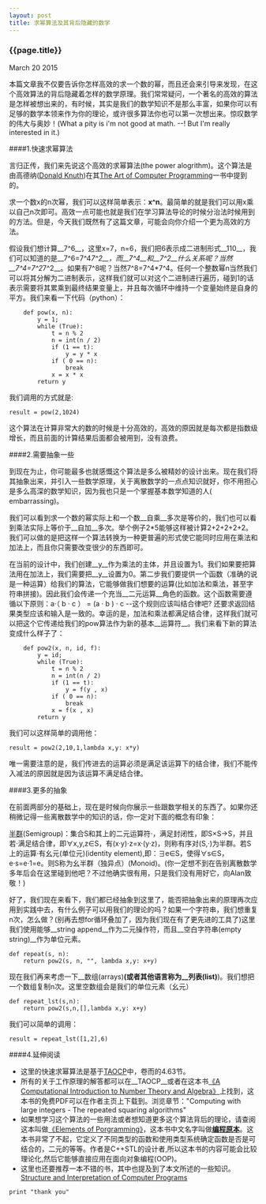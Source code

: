 ```yaml
---
layout: post
title: 求幂算法及其背后隐藏的数学
---
```


### {{page.title}}

<span class="meta">March 20 2015</span>

本篇文章我不仅要告诉你怎样高效的求一个数的幂，而且还会来引导来发现，在这个高效算法的背后隐藏着怎样的数学原理。我们常常疑问，一个著名的高效的算法是怎样被想出来的，有时候，其实是我们的数学知识不是那么丰富，如果你可以有足够的数学本领来作为你的理论，或许很多算法你也可以第一次想出来。惊叹数学的伟大与奥妙！(What a pity is i'm not good at math. --! But I'm really interested in it.)

####1.快速求幂算法

言归正传，我们来先说这个高效的求幂算法(the power alogrithm)。这个算法是由高德纳([Donald Knuth](http://en.wikipedia.org/wiki/Donald_Knuth))在其[The Art of Computer Programming](http://www-cs-faculty.stanford.edu/~uno/taocp.html)一书中提到的。

求一个数x的n次幂，我们可以这样简单表示：__x^n__。最简单的就是我们可以用x乘以自己n次即可。高效一点可能也就是我们在学习算法导论的时候分治法时候用到的方法。但是，今天我们既然有了这篇文章，可能会向你介绍一个更为高效的方法。

假设我们想计算__7^6__，这里x=7，n=6，我们把6表示成二进制形式__110__，我们可以知道的是__7^6=7^4*7^2__，而__7^4__和__7^2__什么关系呢？当然__7^4=7^2*7^2__。如果有7^8呢？当然7^8=7^4*7^4。任何一个整数幂n当然我们可以将其分解为二进制表示，这样我们就可以对这个二进制进行遍历，碰到1的话表示需要将其累乘到最终结果变量上，并且每次循环中维持一个变量始终是自身的平方。我们来看一下代码（python）：

```
    def pow(x, n):
        y = 1;
        while (True):
            t = n % 2
            n = int(n / 2)
            if (1 == t):
                y = y * x
            if ( 0 == n):
                break
            x = x * x
        return y
```


我们调用的方式就是:
```
result = pow(2,1024)
```
这个算法在计算非常大的数的时候是十分高效的，高效的原因就是每次都是指数级增长，而且前面的计算结果后面都会被用到，没有浪费。

####2.需要抽象一些

到现在为止，你可能最多也就感慨这个算法是多么被精妙的设计出来。现在我们将其抽象出来，并引入一些数学原理，关于离散数学的一点点知识就好，你不用担心是多么高深的数学知识，因为我也只是一个掌握基本数学知道的人( embarrassing)。

我们可以看到求一个数的幂实际上和一个数__自乘__多次是等价的，我们也可以看到乘法实际上等价于__自加__多次。举个例子2*5能够这样被计算2+2+2+2+2。我们可以做的是把这样一个算法转换为一种更普遍的形式使它能同时应用在乘法和加法上，而且你只需要改变很少的东西即可。

在当前的设计中，我们创建__y__作为乘法的主体，并且设置为1。我们如果要把算法用在加法上，我们需要把__y__设置为0。第二步我们要提供一个函数（准确的说是一种运算）给我们的算法，它能够做我们想要的运算(比如加法和乘法，甚至字符串拼接)。因此我们会传递一个充当__二元运算__角色的函数。这个函数需要遵循以下原则：a·（ b · c ） = (a · b ) · c --这个规则应该叫结合律吧? 还要求返回结果类型应该和输入是一致的。幸运的是，加法和乘法都满足结合律，这样我们就可以把这个它传递给我们的pow算法作为新的基本__运算符__。我们来看下新的算法变成什么样子了：

```
    def pow2(x, n, id, f):
        y = id;
        while (True):
            t = n % 2
            n = int(n / 2)
            if (1 == t):
                y = f(y , x)
            if ( 0 == n):
                break
            x = f(x , x)
        return y
```

我们可以这样简单的调用他：

```
result = pow2(2,10,1,lambda x,y: x*y)
```

唯一需要注意的是，我们传进去的运算必须是满足该运算下的结合律，我们不能传入减法的原因就是因为该运算不满足结合律。

####3.更多的抽象

在前面两部分的基础上，现在是时候向你展示一些跟数学相关的东西了。如果你还稍微记得一些离散数学中的知识的话，你一定对下面的概念有印象：

[半群](http://zh.wikipedia.org/wiki/%E5%8D%8A%E7%BE%A4)(Semigroup)：集合S和其上的二元运算符·，满足封闭性，即S×S→S，并且若·满足结合律，即∀x,y,z∈S，有(x·y)·z=x·(y·z)，则称有序对(S,·)为半群。若S上的运算·有幺元(单位元)(identity element),即：∃e∈S，使得∀s∈S，e·s=e·1=e。则S称为幺半群（独异点）(Monoid)。(你一定想不到在告别离散数学多年后会在这里碰到他吧？不过他确实很有用，只是我们没有用好它，向Alan致敬！)

好了，我们现在来看下，我们都已经抽象到这里了，能否把抽象出来的原理再次应用到实践中去，有什么例子可以用我们的理论的吗？如果一个字符串，我们想重复n次，怎么做？(别再去想for循环叠加了，因为我们现在有了更先进的工具了)这里我们使用能够__string append__作为二元操作符，而且__空白字符串(empty string)__作为单位元素。

```
def repeat(s, n):
    return pow2(s, n, "", lambda x,y: x+y)
```

现在我们再来考虑一下__数组(arrays)__(或者其他语言称为__列表(list)__)。我们想把一个数组复制n次。这里空数组会是我们的单位元素（幺元）

```
def repeat_lst(s,n):
    return pow2(s,n,[],lambda x,y: x+y)
```

我们可以简单的调用：

```
result = repeat_lst([1,2],6)
```

####4.延伸阅读

+ 这里的快速求幂算法是基于[TAOCP](http://www-cs-faculty.stanford.edu/~uno/taocp.html)中，卷而的4.63节。
+ 所有的关于工作原理的解答都可以在__TAOCP__或者在这本书[《A Computational Introduction to Number Theory and Algebra》](http://shoup.net/ntb)上找到，这本书的免费PDF可以在作者主页上下载到。浏览章节："Computing with large integers - The repeated squaring algorithms"
+ 如果想学习这个算法的一些用法或者想知道更多这个算法背后的理论，请查阅这本叫做[《Elements of Porgramming》](http://www.elementsofprogramming.com)，这本书中文名字叫做[__编程原本__](http://pan.baidu.com/s/1sjDJe3b)。这本书非常了不起，它定义了不同类型的函数和使用类型系统确定函数是否是可结合的，二元的等等。作者是C++STL的设计者,所以这本书的内容可能会比较理论化,然后它能够直接应用在面向对象编程(OOP)。
+ 这里也还要推荐一本不错的书，其中也提及到了本文所述的一些知识。[Structure and Interpretation of Computer Programs](http://mitpress.mit.edu/sicp/full-text/book/book-Z-H-4.html#%_toc_start)

`print "thank you"`




